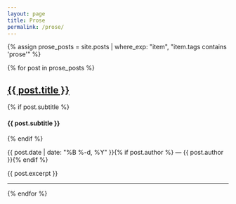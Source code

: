 ```yaml
---
layout: page
title: Prose
permalink: /prose/
---
```


{% assign prose_posts = site.posts | where_exp: "item", "item.tags contains 'prose'" %}

{% for post in prose_posts %}
  <article class="feed-item">
    <h2><a href="{{ post.url | relative_url }}">{{ post.title }}</a></h2>
    {% if post.subtitle %}
      <h4>{{ post.subtitle }}</h4>
    {% endif %}
    <p class="post-meta">
      {{ post.date | date: "%B %-d, %Y" }}{% if post.author %} — {{ post.author }}{% endif %}
    </p>
    <p>{{ post.excerpt }}</p>
  </article>
  <hr />
{% endfor %}
